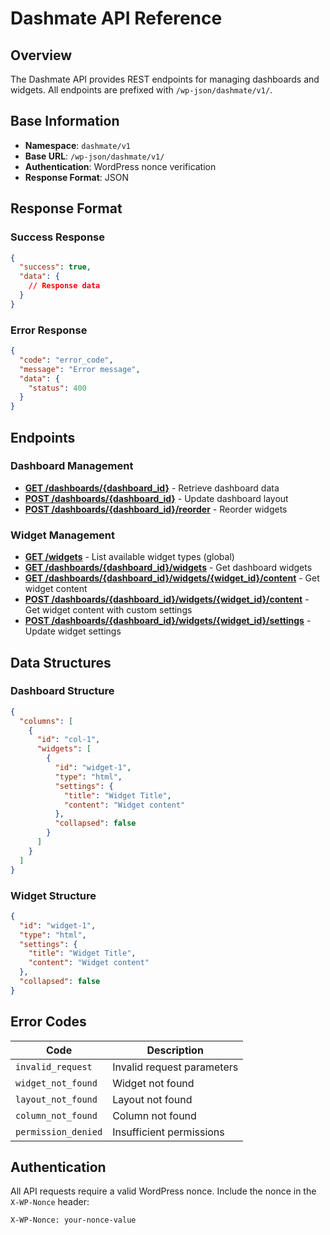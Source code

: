 # Dashmate API Reference

## Overview

The Dashmate API provides REST endpoints for managing dashboards and widgets. All endpoints are prefixed with `/wp-json/dashmate/v1/`.

## Base Information

- **Namespace**: `dashmate/v1`
- **Base URL**: `/wp-json/dashmate/v1/`
- **Authentication**: WordPress nonce verification
- **Response Format**: JSON

## Response Format

### Success Response
```json
{
  "success": true,
  "data": {
    // Response data
  }
}
```

### Error Response
```json
{
  "code": "error_code",
  "message": "Error message",
  "data": {
    "status": 400
  }
}
```

## Endpoints

### Dashboard Management
- **[GET /dashboards/{dashboard_id}](./endpoints/dashboard.md#get-dashboards-dashboard_id)** - Retrieve dashboard data
- **[POST /dashboards/{dashboard_id}](./endpoints/dashboard.md#post-dashboards-dashboard_id)** - Update dashboard layout
- **[POST /dashboards/{dashboard_id}/reorder](./endpoints/dashboard.md#post-dashboards-dashboard_id-reorder)** - Reorder widgets

### Widget Management
- **[GET /widgets](./endpoints/widgets.md#get-widgets)** - List available widget types (global)
- **[GET /dashboards/{dashboard_id}/widgets](./endpoints/widgets.md#get-dashboards-dashboard_id-widgets)** - Get dashboard widgets
- **[GET /dashboards/{dashboard_id}/widgets/{widget_id}/content](./endpoints/widgets.md#get-dashboards-dashboard_id-widgets-widget_id-content)** - Get widget content
- **[POST /dashboards/{dashboard_id}/widgets/{widget_id}/content](./endpoints/widgets.md#post-dashboards-dashboard_id-widgets-widget_id-content)** - Get widget content with custom settings
- **[POST /dashboards/{dashboard_id}/widgets/{widget_id}/settings](./endpoints/widgets.md#post-dashboards-dashboard_id-widgets-widget_id-settings)** - Update widget settings

## Data Structures

### Dashboard Structure
```json
{
  "columns": [
    {
      "id": "col-1",
      "widgets": [
        {
          "id": "widget-1",
          "type": "html",
          "settings": {
            "title": "Widget Title",
            "content": "Widget content"
          },
          "collapsed": false
        }
      ]
    }
  ]
}
```

### Widget Structure
```json
{
  "id": "widget-1",
  "type": "html",
  "settings": {
    "title": "Widget Title",
    "content": "Widget content"
  },
  "collapsed": false
}
```

## Error Codes

| Code | Description |
|------|-------------|
| `invalid_request` | Invalid request parameters |
| `widget_not_found` | Widget not found |
| `layout_not_found` | Layout not found |
| `column_not_found` | Column not found |
| `permission_denied` | Insufficient permissions |

## Authentication

All API requests require a valid WordPress nonce. Include the nonce in the `X-WP-Nonce` header:

```
X-WP-Nonce: your-nonce-value
```
